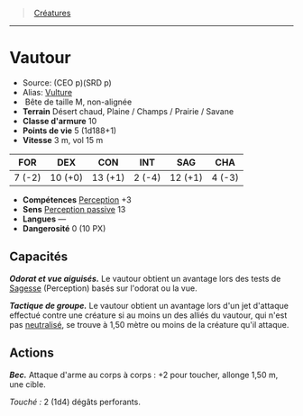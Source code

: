 ﻿> [Créatures](hd_monsters.md)

---

# Vautour

- Source: (CEO p)(SRD p)
- Alias: [Vulture](srd_monsters_vulture.md)
-  Bête de taille M, non-alignée
- **Terrain** Désert chaud, Plaine / Champs / Prairie / Savane
- **Classe d'armure** 10
- **Points de vie** 5 (1d188+1)
- **Vitesse** 3 m, vol 15 m

|FOR|DEX|CON|INT|SAG|CHA|
|---|---|---|---|---|---|
| 7 (-2)|10 (+0)|13 (+1)| 2 (-4)|12 (+1)| 4 (-3)|

- **Compétences** [Perception](hd_abilities_wisdom_perception.md) +3
- **Sens** [Perception passive](hd_abilities_dexterity_perception_passive.md) 13
- **Langues** —
- **Dangerosité** 0 (10 PX)

## Capacités

**_Odorat et vue aiguisés._** Le vautour obtient un avantage lors des tests de [Sagesse](hd_abilities_wisdom.md) (Perception) basés sur l'odorat ou la vue.

**_Tactique de groupe._** Le vautour obtient un avantage lors d'un jet d'attaque effectué contre une créature si au moins un des alliés du vautour, qui n'est pas [neutralisé](hd_conditions_neutralise.md), se trouve à 1,50 mètre ou moins de la créature qu'il attaque.

## Actions

**_Bec._** Attaque d'arme au corps à corps : +2 pour toucher, allonge 1,50 m, une cible.

_Touché :_ 2 (1d4) dégâts perforants.

